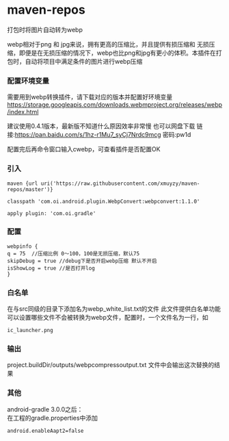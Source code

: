 # maven-repos
打包时将图片自动转为webp

webp相对于png 和 jpg来说，拥有更高的压缩比，并且提供有损压缩和 无损压缩，即便是在无损压缩的情况下，webp也比png和jpg有更小的体积。本插件在打包时，自动将项目中满足条件的图片进行webp压缩

### 配置环境变量
需要用到webp转换插件，请下载对应的版本并配置好环境变量
https://storage.googleapis.com/downloads.webmproject.org/releases/webp/index.html

建议使用0.4.1版本，最新版不知道什么原因效率非常慢
也可以网盘下载
链接:https://pan.baidu.com/s/1hz-r1Mu7_syCj7Nrdc9mcg  密码:pw1d

配置完后再命令窗口输入cwebp，可查看插件是否配置OK

### 引入
```
maven {url uri('https://raw.githubusercontent.com/xmuyzy/maven-repos/master')}
        
classpath 'com.oi.android.plugin.WebpConvert:webpconvert:1.1.0'

apply plugin: 'com.oi.gradle'
```
### 配置
```
webpinfo {    
q = 75  //压缩比例 0～100，100是无损压缩，默认75    
skipDebug = true //debug下是否开启webp压缩 默认不开启    
isShowLog = true //是否打开log    
}
```

### 白名单
在与src同级的目录下添加名为webp_white_list.txt的文件 此文件提供白名单功能 可以设置哪些文件不会被转换为webp文件，配置时，一个文件名为一行，如
```
ic_launcher.png
```

### 输出
project.buildDir/outputs/webpcompressoutput.txt 文件中会输出这次替换的结果

### 其他
android-gradle 3.0.0之后：    
在工程的gradle.properties中添加 
```   
android.enableAapt2=false    
```

